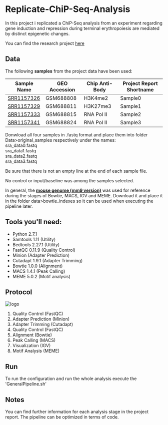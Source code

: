 # Replicate-ChiP-Seq-Analysis
In this project i replicated a ChiP-Seq analysis from an experiment regarding gene induction and repression during terminal erythropoiesis are mediated by distinct epigenetic changes.

You can find the research project [here](https://www.ncbi.nlm.nih.gov/pmc/articles/PMC3204918/)

## Data

The following **samples** from the project data have been used:

|Sample Name   |GEO Accession	  |Chip Anti-Body	  |Project Report Shortname|
| ------------ | -------------- | --------------- | ---------------------- |
|[SRR1157326](https://www.ncbi.nlm.nih.gov/sra?term=SRX461523)	   |GSM688808	      |H3K4me2	        |Sample0                 |
|[SRR1157329](https://www.ncbi.nlm.nih.gov/sra?term=SRX461526)	   |GSM688811	      |H3K27me3	        |Sample1                 |
|[SRR1157333](https://www.ncbi.nlm.nih.gov/sra?term=SRX461530)	   |GSM688815	      |RNA Pol II	      |Sample2                 |
|[SRR1157341](https://www.ncbi.nlm.nih.gov/sra?term=SRX461538)	   |GSM688824	      |RNA Pol II	      |Sample3                 |

Donwload all four samples in .fastq format and place them into folder Data>original_samples respectively under the names:  
sra_data0.fastq  
sra_data1.fastq  
sra_data2.fastq  
sra_data3.fastq  

Be sure that there is not an empty line at the end of each sample file.

No control or input/baseline was among the samples selected.

In general, the **[mouse genome (mm9 version)](https://hgdownload.soe.ucsc.edu/goldenPath/mm9/bigZips/)** was used for reference during the stages of Bowtie, MACS, IGV and MEME.
Download it and place it in the folder data>bowtie_indexes so it can be used when executing the pipeline later.

## Tools you'll need:

* Python 2.7.1
* Samtools 1.11 (Utility)
* Bedtools 2.27.1 (Utility)
* FastQC 0.11.9 (Quality Control)
* Minion (Adapter Prediction)
* Cutadapt 1.9.1 (Adapter Trimming)
* Bowtie 1.0.0 (Alignment)
* MACS 1.4.1 (Peak Calling)
* MEME 5.0.2 (Motif analysis)

## Protocol
![logo]

[logo]: https://github.com/GeoRouv/Replicate-ChiP-Seq-Analysis/blob/main/Analysis%20Steps.jpg

1. Quality Control (FastQC) 
2. Adapter Prediction (Minion)
3. Adapter Trimming (Cutadapt)
4. Quality Control (FastQC)
5. Alignment (Bowtie)
6. Peak Calling (MACS)
7. Visualization (IGV)
8. Motif Analysis (MEME)


## Run

To run the configuration and run the whole analysis execute the 'GeneralPipeline.sh'

## Notes

You can find further information for each analysis stage in the project report.
The pipeline can be optimized in terms of code.
